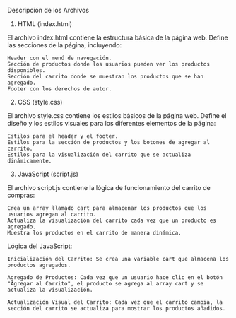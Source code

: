 Descripción de los Archivos
1. HTML (index.html)

El archivo index.html contiene la estructura básica de la página web. Define las secciones de la página, incluyendo:

    Header con el menú de navegación.
    Sección de productos donde los usuarios pueden ver los productos disponibles.
    Sección del carrito donde se muestran los productos que se han agregado.
    Footer con los derechos de autor.

2. CSS (style.css)

El archivo style.css contiene los estilos básicos de la página web. Define el diseño y los estilos visuales para los diferentes elementos de la página:

    Estilos para el header y el footer.
    Estilos para la sección de productos y los botones de agregar al carrito.
    Estilos para la visualización del carrito que se actualiza dinámicamente.

3. JavaScript (script.js)

El archivo script.js contiene la lógica de funcionamiento del carrito de compras:

    Crea un array llamado cart para almacenar los productos que los usuarios agregan al carrito.
    Actualiza la visualización del carrito cada vez que un producto es agregado.
    Muestra los productos en el carrito de manera dinámica.

Lógica del JavaScript:

    Inicialización del Carrito: Se crea una variable cart que almacena los productos agregados.

    Agregado de Productos: Cada vez que un usuario hace clic en el botón "Agregar al Carrito", el producto se agrega al array cart y se actualiza la visualización.

    Actualización Visual del Carrito: Cada vez que el carrito cambia, la sección del carrito se actualiza para mostrar los productos añadidos.
